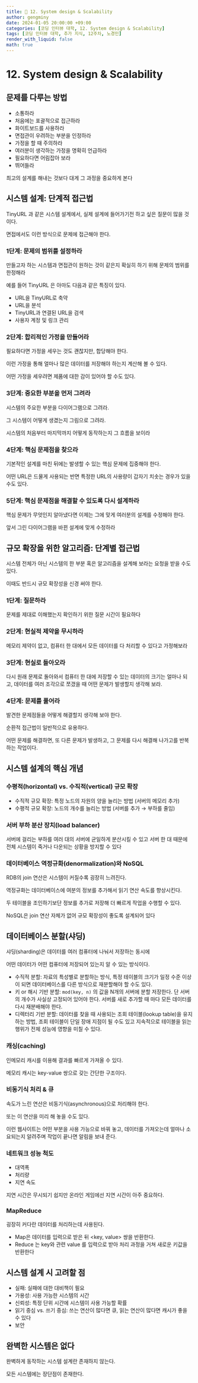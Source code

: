 ```yaml
---
title: 🦊 12. System design & Scalability
author: gengminy
date: 2024-01-05 20:00:00 +09:00
categories: [코딩 인터뷰 대학, 12. System design & Scalability]
tags: [코딩 인터뷰 대학, 추가 지식, 12주차, 노경민]
render_with_liquid: false
math: true
---
```


# 12. System design & Scalability

## 문제를 다루는 방법

- 소통하라
- 처음에는 포괄적으로 접근하라
- 화이트보드를 사용하라
- 면접관이 우려하는 부분을 인정하라
- 가정을 할 때 주의하라
- 여러분이 생각하는 가정을 명확히 언급하라
- 필요하다면 어림잡아 보라
- 뛰어들라

최고의 설계를 해내는 것보다 대게 그 과정을 중요하게 본다

## 시스템 설계: 단계적 접근법

TinyURL 과 같은 시스템 설계에서, 실제 설계에 들어가기전 하고 싶은 질문이 많을 것이다.

면접에서도 이런 방식으로 문제에 접근해야 한다.

### 1단계: 문제의 범위를 설정하라

만들고자 하는 시스템과 면접관이 원하는 것이 같은지 확실히 하기 위해 문제의 범위를 한정해라

예를 들어 TinyURL 은 아마도 다음과 같은 특징이 있다.

- URL을 TinyURL로 축약
- URL을 분석
- TinyURL과 연결된 URL을 검색
- 사용자 계정 및 링크 관리

### 2단계: 합리적인 가정을 만들어라

필요하다면 가정을 세우는 것도 괜찮지만, 합당해야 한다.

이런 가정을 통해 얼마나 많은 데이터를 저장해야 하는지 계산해 볼 수 있다.

어떤 가정을 세우려면 제품에 대한 감이 있어야 할 수도 있다.

### 3단계: 중요한 부분을 먼저 그려라

시스템의 주요한 부분을 다이어그램으로 그려라.

그 시스템이 어떻게 생겼는지 그림으로 그려라.

시스템의 처음부터 마지막까지 어떻게 동작하는지 그 흐름을 보이라

### 4단계: 핵심 문제점을 찾으라

기본적인 설계를 마친 뒤에는 발생할 수 있는 핵심 문제에 집중해야 한다.

어떤 URL은 드물게 사용되는 반면 특정한 URL의 사용량이 갑자기 치솟는 경우가 있을 수도 있다.

### 5단계: 핵심 문제점을 해결할 수 있도록 다시 설계하라

핵심 문제가 무엇인지 알아냈다면 이제는 그에 맞게 여러분의 설계를 수정해야 한다.

앞서 그린 다이어그램을 바뀐 설계에 맞게 수정하라

## 규모 확장을 위한 알고리즘: 단계별 접근법

시스템 전체가 아닌 시스템의 한 부분 혹은 알고리즘을 설계해 보라는 요청을 받을 수도 있다.

이때도 반드시 규모 확장성을 신경 써야 한다.

### 1단계: 질문하라

문제를 제대로 이해했는지 확인하기 위한 질문 시간이 필요하다

### 2단계: 현실적 제약을 무시하라

메모리 제약이 없고, 컴퓨터 한 대에서 모든 데이터를 다 처리할 수 있다고 가정해보라

### 3단계: 현실로 돌아오라

다시 원래 문제로 돌아와서 컴퓨터 한 대에 저장할 수 있는 데이터의 크기는 얼마나 되고, 데이터를 여러 조각으로 쪼갰을 때 어떤 문제가 발생할지 생각해 보라.

### 4단계: 문제를 풀어라

발견한 문제점들을 어떻게 해결할지 생각해 보야 한다.

순환적 접근법이 일반적으로 유용하다.

어떤 문제를 해결하면, 또 다른 문제가 발생하고, 그 문제를 다시 해결해 나가고를 반복하는 작업이다.

## 시스템 설계의 핵심 개념

### 수평적(horizontal) vs. 수직적(vertical) 규모 확장

- 수직적 규모 확장: 특정 노드의 자원의 양을 늘리는 방법 (서버의 메모리 추가)
- 수평적 규모 확장: 노드의 개수를 늘리는 방법 (서버를 추가 → 부하를 줄임)

### 서버 부하 분산 장치(load balancer)

서버에 걸리는 부하를 여러 대의 서버에 균일하게 분산시킬 수 있고 서버 한 대 때문에 전체 시스템이 죽거나 다운되는 상황을 방지할 수 있다

### 데이터베이스 역정규화(denormalization)와 NoSQL

RDB의 join 연산은 시스템이 커질수록 굉장히 느려진다.

역정규화는 데이터베이스에 여분의 정보를 추가해서 읽기 연산 속도를 향상시킨다.

두 테이블을 조인하기보단 정보를 추가로 저장해 더 빠르게 작업을 수행할 수 있다.

NoSQL은 join 연산 자체가 없어 규모 확장성이 좋도록 설계되어 있다

## 데이터베이스 분할(샤딩)

샤딩(sharding)은 데이터를 여러 컴퓨터에 나눠서 저장하는 동시에

어떤 데이터가 어떤 컴퓨터에 저장되어 있는지 알 수 있는 방식이다.

- 수직적 분할: 자료의 특성별로 분할하는 방식, 특정 테이블의 크기가 일정 수준 이상이 되면 데이터베이스를 다른 방식으로 재분할해야 할 수도 있다.
- 키 or 해시 기반 분할: `mod(key, n)` 의 값을 N개의 서버에 분할 저장한다. 단 서버의 개수가 사실상 고정되어 있어야 한다. 서버를 새로 추가할 때 마다 모든 데이터를 다시 재분배해야 한다.
- 디렉터리 기반 분할: 데이터를 찾을 때 사용되는 조회 테이블(lookup table)을 유지하는 방법, 조회 테이블이 단일 장애 지점이 될 수도 있고 지속적으로 테이블을 읽는 행위가 전체 성능에 영향을 미칠 수 있다.

### 캐싱(caching)

인메모리 캐시를 이용해 결과를 빠르게 가져올 수 있다.

메모리 캐시는 key-value 쌍으로 갖는 간단한 구조이다.

### 비동기식 처리 & 큐

속도가 느린 연산은 비동기식(asynchronous)으로 처리해야 한다.

또는 이 연산을 미리 해 놓을 수도 있다.

이런 웹사이트는 어떤 부분을 사용 가능으로 바꿔 놓고, 데이터를 가져오는데 얼마나 소요되는지 알려주며 작업이 끝나면 알림을 보내 준다.

### 네트워크 성능 척도

- 대역폭
- 처리량
- 지연 속도

지연 시간은 무시되기 쉽지만 온라인 게임에선 지연 시간이 아주 중요하다.

### MapReduce

굉장히 커다란 데이터를 처리하는데 사용된다.

- Map은 데이터를 입력으로 받은 뒤 <key, value> 쌍을 반환한다.
- Reduce 는 key와 관련 value 를 입력으로 받아 처리 과정을 거쳐 새로운 키값을 반환한다

## 시스템 설계 시 고려할 점

- 실패: 실패에 대한 대비책이 필요
- 가용성: 사용 가능한 시스템의 시간
- 신뢰성: 특정 단위 시간에 시스템이 사용 가능할 확률
- 읽기 중심 vs. 쓰기 중심: 쓰는 연산이 많다면 큐, 읽는 연산이 많다면 캐시가 좋을 수 있다
- 보안

## 완벽한 시스템은 없다

완벽하게 동작하는 시스템 설계란 존재하지 않는다.

모든 시스템에는 장단점이 존재한다.
